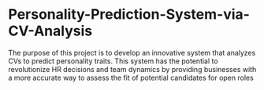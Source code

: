 # Personality-Prediction-System-via-CV-Analysis
The purpose of this project is to develop an innovative system that analyzes CVs to predict personality traits. This system has the potential to revolutionize HR decisions and team dynamics by providing businesses with a more accurate way to assess the fit of potential candidates for open roles
